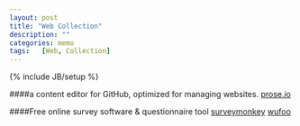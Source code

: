 ```yaml
---
layout: post
title: "Web Collection"
description: ""
categories: memo
tags:   [Web, Collection]
---
```

{% include JB/setup %}

####a content editor for GitHub, optimized for managing websites.
[prose.io](http://prose.io/)


####Free online survey software & questionnaire tool
[surveymonkey](http://www.surveymonkey.com/)
[wufoo](http://www.wufoo.com/)

